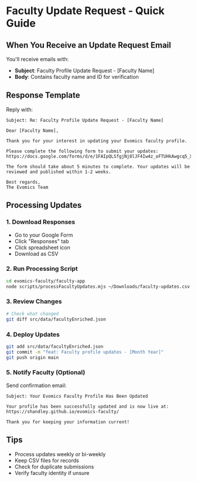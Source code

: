 # Faculty Update Request - Quick Guide

## When You Receive an Update Request Email

You'll receive emails with:
- **Subject**: Faculty Profile Update Request - [Faculty Name]
- **Body**: Contains faculty name and ID for verification

## Response Template

Reply with:

```
Subject: Re: Faculty Profile Update Request - [Faculty Name]

Dear [Faculty Name],

Thank you for your interest in updating your Evomics faculty profile.

Please complete the following form to submit your updates:
https://docs.google.com/forms/d/e/1FAIpQLSfgjNj8lJF4Iw4z_oFTUHkAwgcq5_XjcPDmoFUmtpZECthdlw/viewform

The form should take about 5 minutes to complete. Your updates will be reviewed and published within 1-2 weeks.

Best regards,
The Evomics Team
```

## Processing Updates

### 1. Download Responses
- Go to your Google Form
- Click "Responses" tab
- Click spreadsheet icon
- Download as CSV

### 2. Run Processing Script
```bash
cd evomics-faculty/faculty-app
node scripts/processFacultyUpdates.mjs ~/Downloads/faculty-updates.csv
```

### 3. Review Changes
```bash
# Check what changed
git diff src/data/facultyEnriched.json
```

### 4. Deploy Updates
```bash
git add src/data/facultyEnriched.json
git commit -m "feat: Faculty profile updates - [Month Year]"
git push origin main
```

### 5. Notify Faculty (Optional)
Send confirmation email:
```
Subject: Your Evomics Faculty Profile Has Been Updated

Your profile has been successfully updated and is now live at:
https://shandley.github.io/evomics-faculty/

Thank you for keeping your information current!
```

## Tips
- Process updates weekly or bi-weekly
- Keep CSV files for records
- Check for duplicate submissions
- Verify faculty identity if unsure